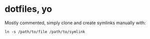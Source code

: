 # dotfiles, yo

Mostly commented, simply clone and create symlinks manually with:

    ln -s /path/to/file /path/to/symlink
